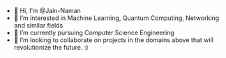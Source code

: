 - 👋 Hi, I’m @Jain-Naman
- 👀 I’m interested in Machine Learning, Quantum Computing, Networking and similar fields
- 🌱 I’m currently pursuing Computer Science Engineering 
- 💞️ I’m looking to collaborate on projects in the domains above that will revolutionize the future. :) 

<!---
Jain-Naman/Jain-Naman is a ✨ special ✨ repository because its `README.md` (this file) appears on your GitHub profile.
You can click the Preview link to take a look at your changes.
--->
